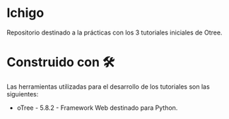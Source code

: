 # Ichigo
Repositorio destinado a la prácticas con los 3 tutoriales iniciales de Otree.

# Construido con 🛠️

Las herramientas utilizadas para el desarrollo de los tutoriales son las siguientes:
- oTree - 5.8.2 - Framework Web destinado para Python.
